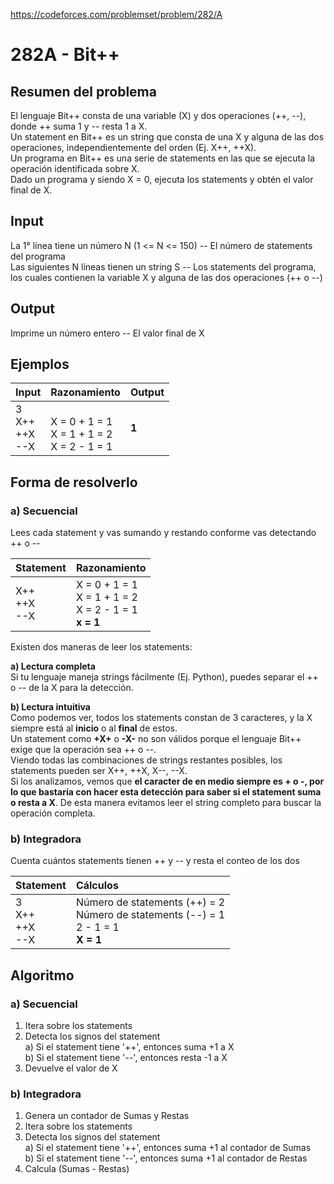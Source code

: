 https://codeforces.com/problemset/problem/282/A

# 282A - Bit++

## Resumen del problema
El lenguaje Bit++ consta de una variable (X) y dos operaciones (++, --), donde ++ suma 1 y -- resta 1 a X. \
Un statement en Bit++ es un string que consta de una X y alguna de las dos operaciones, independientemente del orden (Ej. X++, ++X). \
Un programa en Bit++ es una serie de statements en las que se ejecuta la operación identificada sobre X. \
Dado un programa y siendo X = 0, ejecuta los statements y obtén el valor final de X.

## Input
La 1° línea tiene un número N (1 <= N <= 150) -- El número de statements del programa \
Las siguientes N líneas tienen un string S -- Los statements del programa, los cuales contienen la variable X y alguna de las dos operaciones (++ o --)

## Output
Imprime un número entero -- El valor final de X

## Ejemplos
| Input   | Razonamiento                                   | Output |
| :----   | :--------------------------------------------  | -----  |
| 3 <br> X++ <br> ++X <br> --X | <br> X = 0 + 1 = 1 <br> X = 1 + 1 = 2 <br> X = 2 - 1 = 1 | **1** |

## Forma de resolverlo
### a) Secuencial 
Lees cada statement y vas sumando y restando conforme vas detectando ++ o --

| Statement   | Razonamiento                               | 
| :----   | :--------------------------------------------  | 
| X++ <br> ++X <br> --X | X = 0 + 1 = 1 <br> X = 1 + 1 = 2 <br> X = 2 - 1 = 1 <br> **x = 1** |

Existen dos maneras de leer los statements: 

**a) Lectura completa** \
Si tu lenguaje maneja strings fácilmente (Ej. Python), puedes separar el ++ o -- de la X para la detección. 

**b) Lectura intuitiva** \
Como podemos ver, todos los statements constan de 3 caracteres, y la X siempre está al **inicio** o al **final** de estos. \
Un statement como **+X+** o **-X-** no son válidos porque el lenguaje Bit++ exige que la operación sea ++ o --. \
Viendo todas las combinaciones de strings restantes posibles, los statements pueden ser X++, ++X, X--, --X. \
Si los analizamos, vemos que **el caracter de en medio siempre es + o -, por lo que bastaría con hacer esta detección para saber si el statement suma o resta a X**. De esta manera evitamos leer el string completo para buscar la operación completa.

### b) Integradora
Cuenta cuántos statements tienen ++ y -- y resta el conteo de los dos

| Statement   | Cálculos                               | 
| :----   | :--------------------------------------------  | 
| 3 <br> X++ <br> ++X <br> --X | Número de statements (++) = 2 <br> Número de statements (--) = 1 <br> 2 - 1 = 1 <br> **X = 1** |  

## Algoritmo
### a) Secuencial 
1) Itera sobre los statements
2) Detecta los signos del statement \
a) Si el statement tiene '++', entonces suma +1 a X \
b) Si el statement tiene '--', entonces resta -1 a X 
3) Devuelve el valor de X

### b) Integradora
1) Genera un contador de Sumas y Restas
2) Itera sobre los statements
3) Detecta los signos del statement \
a) Si el statement tiene '++', entonces suma +1 al contador de Sumas \
b) Si el statement tiene '--', entonces suma +1 al contador de Restas 
4) Calcula (Sumas - Restas)


